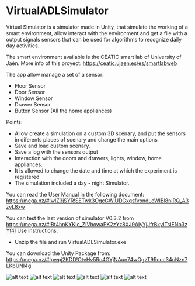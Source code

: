 # VirtualADLSimulator
Virtual Simulator is a simulator made in Unity, that simulate the working of a smart environment, allow interact with the environment and get a file with a output signals sensors that can be used for algorithms to recognize daily day activities.

The smart environment available is the CEATIC smart lab of University of Jaén. More info of this proyect: https://ceatic.ujaen.es/es/smartlabweb

The app allow manage a set of a sensor:

* Floor Sensor
* Door Sensor
* Window Sensor
* Drawer Sensor
* Button Sensor (All the home appliances)

Points:

- Allow create a simulation on a custom 3D scenary, and put the sensors in diferents places of scenary and change the main options
- Save and load custom scenary.
- Save a log with the sensors output
- Interaction with the doors and drawers, lights, window, home appliances.
- It is allowed to change the date and time at which the experiment is registered
- The simulation included a day - night Simulator.

You can read the User Manual in the following document:
https://mega.nz/#!wlZ3jSYR!SETwk3OgcGWiUDGxqsfvondLeWIBl8nIRQ_A3zvL8xw

You can test the last version of simulator V0.3.2 from https://mega.nz/#!Bt4hnKYK!c_ZIVhowaPK2zYz8XJ9AIyYjJfrBkyITsIENb3zYf4I
Use instructions:

* Unzip the file and run VirtualADLSimulator.exe

You can download the Unity Package from: https://mega.nz/#!pwpj2KDD!OtvHv5Rc4GYjNAun74wOgzT9Rcuc34cNzn7LKbUNI4g


![alt text](https://raw.githubusercontent.com/tonixiclana/VirtualADLSimulator/master/1.png) 
![alt text](https://raw.githubusercontent.com/tonixiclana/VirtualADLSimulator/master/2.png) 
![alt text](https://raw.githubusercontent.com/tonixiclana/VirtualADLSimulator/master/3.png) 
![alt text](https://raw.githubusercontent.com/tonixiclana/VirtualADLSimulator/master/4.png) 
![alt text](https://raw.githubusercontent.com/tonixiclana/VirtualADLSimulator/master/5.png) 
![alt text](https://raw.githubusercontent.com/tonixiclana/VirtualADLSimulator/master/6.png) 

